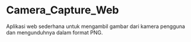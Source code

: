# Camera_Capture_Web
Aplikasi web sederhana untuk mengambil gambar dari kamera pengguna dan mengunduhnya dalam format PNG.
